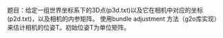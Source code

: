 题目：给定一组世界坐标系下的3D点(p3d.txt)以及它在相机中对应的坐标(p2d.txt)，以及相机的内参矩阵。
使用bundle adjustment 方法（g2o库实现）来估计相机的位姿T。初始位姿T为单位矩阵。
